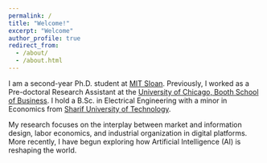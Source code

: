 ```yaml
---
permalink: /
title: "Welcome!"
excerpt: "Welcome"
author_profile: true
redirect_from: 
  - /about/
  - /about.html
---
```



I am a second-year Ph.D. student at [MIT Sloan](https://mitsloan.mit.edu). Previously, I worked as a Pre-doctoral Research Assistant at the [University of Chicago, Booth School of Business](https://www.chicagobooth.edu). I hold a B.Sc. in Electrical Engineering with a minor in Economics from [Sharif University of Technology](https://en.sharif.edu).

My research focuses on the interplay between market and information design, labor economics, and industrial organization in digital platforms. More recently, I have begun exploring how Artificial Intelligence (AI) is reshaping the world.

<!---
I have also worked on topics related to market microstructure, household finance, and the economics of cryptocurrencies.
-->
